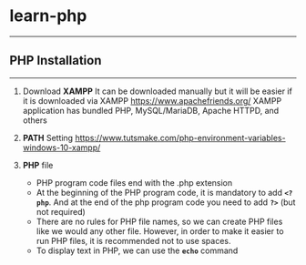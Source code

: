 # learn-php

---

## PHP Installation

---

1. Download **XAMPP**
   It can be downloaded manually but it will be easier if it is downloaded via XAMPP
   https://www.apachefriends.org/
   XAMPP application has bundled PHP, MySQL/MariaDB, Apache HTTPD, and others

2. **PATH** Setting
   https://www.tutsmake.com/php-environment-variables-windows-10-xampp/

3. **PHP** file
   - PHP program code files end with the .php extension
   - At the beginning of the PHP program code, it is mandatory to add **`<?php`**. And at the end of the php program code you need to add **`?>`** (but not required)
   - There are no rules for PHP file names, so we can create PHP files like we would any other file. However, in order to make it easier to run PHP files, it is recommended not to use spaces.
   - To display text in PHP, we can use the **`echo`** command

